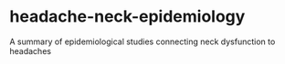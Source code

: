 # headache-neck-epidemiology
A summary of epidemiological studies connecting neck dysfunction to headaches
